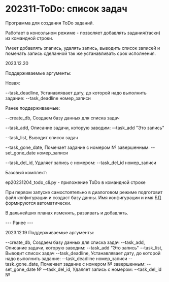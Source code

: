 # 202311-ToDo: список задач
 Программа для создания ToDo заданий.
 
 Работает в консольном режиме - позволяет добавлять задания(таски) из командной строки.

 
 
Умеет добавлять зпапись, удалять запись, выводить список записей и помечать запись сделанной так же устанавливать срок исполнения.



2023.12.20


Поддерживаемые  аргументы:

Новая:

--task_deadline, Устанавлявает дату, до которой надо выполнить задание: --task_deadline номер_записи

Ранее поддерживаемые:

--create_db, Создаем базу данных для списка задач

--task_add, Описание задачи, которую заводим: --task_add "Это запись"

--task_list, Выводит список задач

--task_gone_date, Помечает задание с номером № завершенным: --set_gone_date номер_записи

--task_del_id, Удаляет запись с номером: --task_del_id номер_записи


Базовый комплект:

ep20231204_todo_cli.py - приложение ToDo в командной строке

При первом запуске самостоятельно в диалоговом режиме подготовит файл когфигурации и создаст базу данны. Имя конфигурации и имя БД формируются автоматически. 

В дальнейших планах изменять, развивать и добавлять.

--- Ранее ---

2023.12.19
Поддерживаемые  аргументы:

--create_db, Создаем базу данных для списка задач
--task_add, Описание задачи, которую заводим: --task_add "Это запись"
--task_list, Выводит список задач
--task_deadline, Устанавлявает дату, до которой надо выполнить задание: --task_deadline номер_записи
--task_gone_date, Помечает задание с номером № завершенным: --set_gone_date №
--task_del_id, Удаляет запись с номером: --task_del_id №
    

